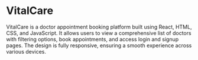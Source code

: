 # VitalCare
VitalCare is a doctor appointment booking platform built using React, HTML, CSS, and JavaScript. It allows users to view a comprehensive list of doctors with filtering options, book appointments, and access login and signup pages. The design is fully responsive, ensuring a smooth experience across various devices.
